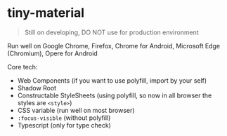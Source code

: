 # tiny-material

> Still on developing, DO NOT use for production environment

Run well on Google Chrome, Firefox, Chrome for Android, Microsoft Edge (Chromium), Opere for Android

Core tech:

* Web Components (if you want to use polyfill, import by your self)
* Shadow Root
* Constructable StyleSheets (using polyfill, so now in all browser the styles are `<style>`)
* CSS variable (run well on most browser)
* `:focus-visible` (without polyfill)
* Typescript (only for type check)
